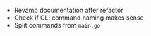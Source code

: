 - Revamp documentation after refactor
- Check if CLI command naming makes sense
- Split commands from `main.go`
